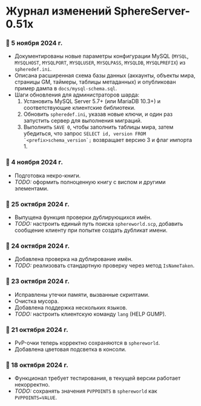 # Журнал изменений SphereServer-0.51x

### 📅 5 ноября 2024 г.
- Документированы новые параметры конфигурации MySQL (`MYSQL`, `MYSQLHOST`, `MYSQLPORT`, `MYSQLUSER`, `MYSQLPASS`, `MYSQLDB`, `MYSQLPREFIX`) из `spheredef.ini`.
- Описана расширенная схема базы данных (аккаунты, объекты мира, страницы GM, таймеры, таблицы метаданных) и опубликован пример дампа в `docs/mysql-schema.sql`.
- Шаги обновления для администраторов шарда:
  1. Установить MySQL Server 5.7+ (или MariaDB 10.3+) и соответствующие клиентские библиотеки.
  2. Обновить `spheredef.ini`, указав новые ключи, и один раз запустить сервер для выполнения миграций.
  3. Выполнить `SAVE 0`, чтобы заполнить таблицы мира, затем убедиться, что запрос ``SELECT id, version FROM `<prefix>schema_version`;`` возвращает версию 3 и флаг импорта 1.

### 📅 4 ноября 2024 г.
- Подготовка некро-книги.
- *TODO:* оформить полноценную книгу с виспом и другими элементами.

### 📅 25 октября 2024 г.
- Выпущена функция проверки дублирующихся имён.
- *TODO:* настроить единый путь поиска `sphereworld.scp`, добавить сообщение клиенту при попытке создать дубликат имени.

### 📅 24 октября 2024 г.
- Добавлена проверка на дублирование имён.
- *TODO:* реализовать стандартную проверку через метод `IsNameTaken`.

### 📅 23 октября 2024 г.
- Исправлены утечки памяти, вызванные скриптами.
- Очистка мусора.
- Добавлена поддержка нескольких языков.
- *TODO:* настроить клиентскую команду `lang` (HELP GUMP).

### 📅 21 октября 2024 г.
- PvP-очки теперь корректно сохраняются в `sphereworld`.
- Добавлена цветовая подсветка в консоли.

### 📅 18 октября 2024 г.
- Функционал требует тестирования, в текущей версии работает некорректно.
- *TODO:* сохранять значения `PVPPOINTS` в `sphereworld` как `PVPPOINTS=VALUE`.
